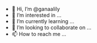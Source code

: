 - 👋 Hi, I’m @ganaalily
- 👀 I’m interested in ...
- 🌱 I’m currently learning ...
- 💞️ I’m looking to collaborate on ...
- 📫 How to reach me ...

<!---
ganaalily/ganaalily is a ✨ special ✨ repository because its `README.md` (this file) appears on your GitHub profile.
You can click the Preview link to take a look at your changes.
--->
